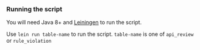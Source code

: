 ### Running the script 

You will need Java 8+ and [Leiningen](leiningen.org) to run the script.

Use `lein run table-name` to run the script. 
`table-name` is one of `api_review` or `rule_violation`
